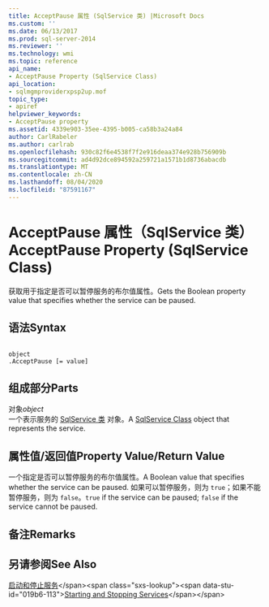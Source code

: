 ```yaml
---
title: AcceptPause 属性 (SqlService 类) |Microsoft Docs
ms.custom: ''
ms.date: 06/13/2017
ms.prod: sql-server-2014
ms.reviewer: ''
ms.technology: wmi
ms.topic: reference
api_name:
- AcceptPause Property (SqlService Class)
api_location:
- sqlmgmproviderxpsp2up.mof
topic_type:
- apiref
helpviewer_keywords:
- AcceptPause property
ms.assetid: 4339e903-35ee-4395-b005-ca58b3a24a84
author: CarlRabeler
ms.author: carlrab
ms.openlocfilehash: 930c82f6e4538f7f2e916deaa374e928b756909b
ms.sourcegitcommit: ad4d92dce894592a259721a1571b1d8736abacdb
ms.translationtype: MT
ms.contentlocale: zh-CN
ms.lasthandoff: 08/04/2020
ms.locfileid: "87591167"
---
```

# <a name="acceptpause-property-sqlservice-class"></a><span data-ttu-id="019b6-102">AcceptPause 属性（SqlService 类）</span><span class="sxs-lookup"><span data-stu-id="019b6-102">AcceptPause Property (SqlService Class)</span></span>
  <span data-ttu-id="019b6-103">获取用于指定是否可以暂停服务的布尔值属性。</span><span class="sxs-lookup"><span data-stu-id="019b6-103">Gets the Boolean property value that specifies whether the service can be paused.</span></span>  
  
## <a name="syntax"></a><span data-ttu-id="019b6-104">语法</span><span class="sxs-lookup"><span data-stu-id="019b6-104">Syntax</span></span>  
  
```  
  
object  
.AcceptPause [= value]  
```  
  
## <a name="parts"></a><span data-ttu-id="019b6-105">组成部分</span><span class="sxs-lookup"><span data-stu-id="019b6-105">Parts</span></span>  
 <span data-ttu-id="019b6-106">对象</span><span class="sxs-lookup"><span data-stu-id="019b6-106">*object*</span></span>  
 <span data-ttu-id="019b6-107">一个表示服务的 [SqlService 类](sqlservice-class.md) 对象。</span><span class="sxs-lookup"><span data-stu-id="019b6-107">A [SqlService Class](sqlservice-class.md) object that represents the service.</span></span>  
  
## <a name="property-valuereturn-value"></a><span data-ttu-id="019b6-108">属性值/返回值</span><span class="sxs-lookup"><span data-stu-id="019b6-108">Property Value/Return Value</span></span>  
 <span data-ttu-id="019b6-109">一个指定是否可以暂停服务的布尔值属性。</span><span class="sxs-lookup"><span data-stu-id="019b6-109">A Boolean value that specifies whether the service can be paused.</span></span> <span data-ttu-id="019b6-110">如果可以暂停服务，则为 `true`；如果不能暂停服务，则为 `false`。</span><span class="sxs-lookup"><span data-stu-id="019b6-110">`true` if the service can be paused; `false` if the service cannot be paused.</span></span>  
  
## <a name="remarks"></a><span data-ttu-id="019b6-111">备注</span><span class="sxs-lookup"><span data-stu-id="019b6-111">Remarks</span></span>  
  
## <a name="see-also"></a><span data-ttu-id="019b6-112">另请参阅</span><span class="sxs-lookup"><span data-stu-id="019b6-112">See Also</span></span>  
 <span data-ttu-id="019b6-113">[启动和停止服务](https://technet.microsoft.com/library/ms174886\(v=sql.105\).aspx)</span><span class="sxs-lookup"><span data-stu-id="019b6-113">[Starting and Stopping Services](https://technet.microsoft.com/library/ms174886\(v=sql.105\).aspx)</span></span>  
  
  

